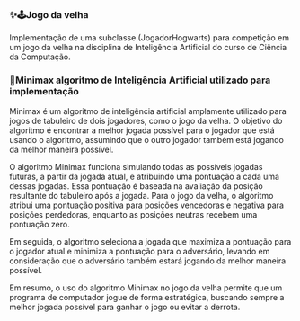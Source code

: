 ### ✨🕹️Jogo da velha 

Implementação de uma subclasse (JogadorHogwarts) para competição em um jogo da velha na disciplina de Inteligência Artificial do curso de Ciência da Computação.

### 🤖Minimax algoritmo de Inteligência Artificial utilizado para implementação

Minimax é um algoritmo de inteligência artificial amplamente utilizado para jogos de tabuleiro de dois jogadores, como o jogo da velha. O objetivo do algoritmo é encontrar a melhor jogada possível para o jogador que está usando o algoritmo, assumindo que o outro jogador também está jogando da melhor maneira possível.

O algoritmo Minimax funciona simulando todas as possíveis jogadas futuras, a partir da jogada atual, e atribuindo uma pontuação a cada uma dessas jogadas. Essa pontuação é baseada na avaliação da posição resultante do tabuleiro após a jogada. Para o jogo da velha, o algoritmo atribui uma pontuação positiva para posições vencedoras e negativa para posições perdedoras, enquanto as posições neutras recebem uma pontuação zero.

Em seguida, o algoritmo seleciona a jogada que maximiza a pontuação para o jogador atual e minimiza a pontuação para o adversário, levando em consideração que o adversário também estará jogando da melhor maneira possível.

Em resumo, o uso do algoritmo Minimax no jogo da velha permite que um programa de computador jogue de forma estratégica, buscando sempre a melhor jogada possível para ganhar o jogo ou evitar a derrota.

